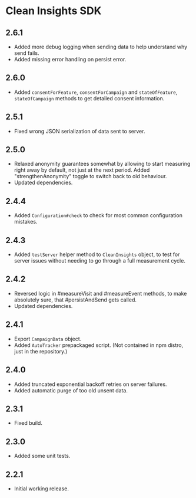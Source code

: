 # Clean Insights SDK

## 2.6.1
- Added more debug logging when sending data to help understand why send fails.
- Added missing error handling on persist error.

## 2.6.0  

- Added `consentForFeature`, `consentForCampaign` and `stateOfFeature`, `stateOfCampaign`
  methods to get detailed consent information.

## 2.5.1

- Fixed wrong JSON serialization of data sent to server.

## 2.5.0

- Relaxed anonymity guarantees somewhat by allowing to start measuring right away by default,
  not just at the next period. Added "strengthenAnonymity" toggle to switch back to old behaviour.
- Updated dependencies.

## 2.4.4

- Added `Configuration#check` to check for most common configuration mistakes.

## 2.4.3

- Added `testServer` helper method to `CleanInsights` object, to test for server issues without needing to go through 
  a full measurement cycle.

## 2.4.2

- Reversed logic in #measureVisit and #measureEvent methods, to make absolutely sure, that #persistAndSend gets called.
- Updated dependencies.

## 2.4.1

- Export `CampaignData` object.
- Added `AutoTracker` prepackaged script. (Not contained in npm distro, just in the repository.)

## 2.4.0

- Added truncated exponential backoff retries on server failures.
- Added automatic purge of too old unsent data.

## 2.3.1

- Fixed build.

## 2.3.0

- Added some unit tests.

## 2.2.1

- Initial working release. 
